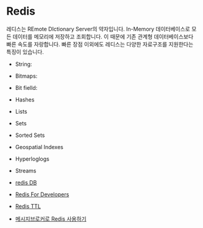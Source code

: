Redis
======================

레디스는 REmote DIctionary Server의 약자입니다.
In-Memory 데이터베이스로 모든 데이터를 메모리에 저장하고 조회합니다. 이 때문에 기존 관계형 데이터베이스보다 빠른 속도를 자랑합니다. 빠른 장점 이외에도 레디스는 다양한 자료구조를 지원한다는 특징이 있습니다. 

- String:
- Bitmaps:
- Bit fielld:
- Hashes
- Lists
- Sets
- Sorted Sets
- Geospatial Indexes
- Hyperloglogs
- Streams

- [redis DB](./redis-database.md)
- [Redis For Developers](./redis-for-developers.md)
- [Redis TTL](./redis-ttl.md)
- [메시지브로커로 Redis 사용하기](./redis-as-message-broker.md)